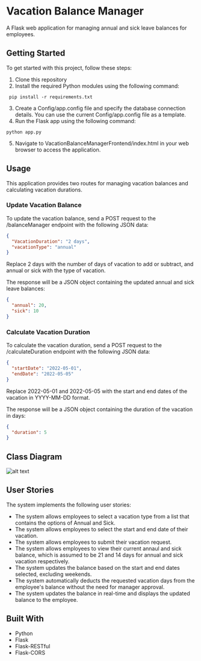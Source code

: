 # Vacation Balance Manager

A Flask web application for managing annual and sick leave balances for employees.

## Getting Started

To get started with this project, follow these steps:

1. Clone this repository
2. Install the required Python modules using the following command:

```
 pip install -r requirements.txt
```

3. Create a Config/app.config file and specify the database connection details. You can use the current Config/app.config file as a template.
4. Run the Flask app using the following command:

```
python app.py
```

5. Navigate to VacationBalanceManagerFrontend/index.html in your web browser to access the application.

## Usage

This application provides two routes for managing vacation balances and calculating vacation durations.

### Update Vacation Balance

To update the vacation balance, send a POST request to the /balanceManager endpoint with the following JSON data:

```JSON
{
  "VacationDuration": "2 days",
  "vacationType": "annual"
}
```

Replace 2 days with the number of days of vacation to add or subtract, and annual or sick with the type of vacation.

The response will be a JSON object containing the updated annual and sick leave balances:

```JSON
{
  "annual": 20,
  "sick": 10
}
```

### Calculate Vacation Duration

To calculate the vacation duration, send a POST request to the /calculateDuration endpoint with the following JSON data:

```JSON
{
  "startDate": "2022-05-01",
  "endDate": "2022-05-05"
}
```

Replace 2022-05-01 and 2022-05-05 with the start and end dates of the vacation in YYYY-MM-DD format.

The response will be a JSON object containing the duration of the vacation in days:

```JSON
{
  "duration": 5
}
```

## Class Diagram
![alt text]([https://github.com/[username]/[reponame]/blob/[branch]/image.jpg?raw=true](https://github.com/AhmedAbouzaid1/HR-Vacation-Tool/blob/main/Class%20Diagram.JPG))

## User Stories

The system implements the following user stories:

- The system allows employees to select a vacation type from a list that contains the options of Annual and Sick.
- The system allows employees to select the start and end date of their vacation.
- The system allows employees to submit their vacation request.
- The system allows employees to view their current annaul and sick balance, which is assumed to be 21 and 14 days for annual and sick vacation respectively.
- The system updates the balance based on the start and end dates selected, excluding weekends.
- The system automatically deducts the requested vacation days from the employee's balance without the need for manager approval.
- The system updates the balance in real-time and displays the updated balance to the employee.

## Built With

- Python
- Flask
- Flask-RESTful
- Flask-CORS
